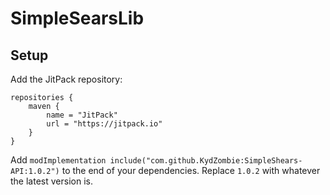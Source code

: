 # SimpleSearsLib

## Setup

Add the JitPack repository:
```
repositories {
	maven {
		name = "JitPack"
		url = "https://jitpack.io"
	}
}
```

Add `modImplementation include("com.github.KydZombie:SimpleShears-API:1.0.2")` to the end of your dependencies. Replace `1.0.2` with whatever the latest version is.
